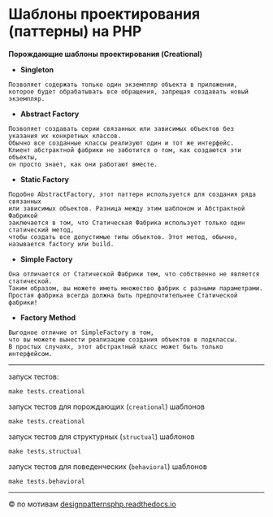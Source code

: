 # Шаблоны проектирования (паттерны) на PHP

**Порождающие шаблоны проектирования (Creational)**  
* **Singleton**
```
Позволяет содержать только один экземпляр объекта в приложении,
которое будет обрабатывать все обращения, запрещая создавать новый экземпляр.
```
* **Abstract Factory**
```
Позволяет создавать серии связанных или зависимых объектов без указания их конкретных классов.
Обычно все созданные классы реализуют один и тот же интерфейс.
Клиент абстрактной фабрики не заботится о том, как создаются эти объекты,
он просто знает, как они работают вместе.
```
* **Static Factory**
```
Подобно AbstractFactory, этот паттерн используется для создания ряда связанных
или зависимых объектов. Разница между этим шаблоном и Абстрактной Фабрикой
заключается в том, что Статическая Фабрика использует только один статический метод,
чтобы создать все допустимые типы объектов. Этот метод, обычно, называется factory или build.
```
* **Simple Factory**
```
Она отличается от Статической Фабрики тем, что собственно не является статической.
Таким образом, вы можете иметь множество фабрик с разными параметрами.
Простая фабрика всегда должна быть предпочтительнее Статической фабрики!
```
* **Factory Method**
```
Выгодное отличие от SimpleFactory в том,
что вы можете вынести реализацию создания объектов в подклассы.
В простых случаях, этот абстрактный класс может быть только интерфейсом.
```
___
запуск тестов:
```
make tests.creational
```
запуск тестов для порождающих (`creational`) шаблонов
```
make tests.creational
```
запуск тестов для структурных (`structual`) шаблонов
```
make tests.structual
```
запуск тестов для поведенческих (`behavioral`) шаблонов
```
make tests.behavioral
```
___
© по мотивам
[designpatternsphp.readthedocs.io](https://designpatternsphp.readthedocs.io/ru/latest/README.html)
